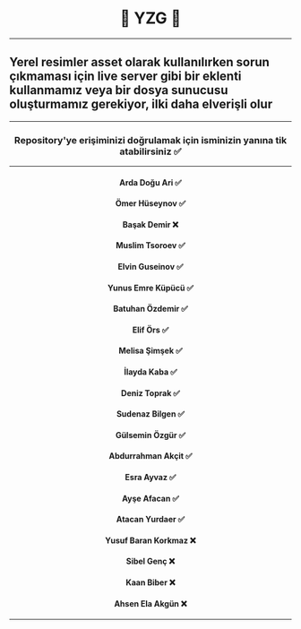 <h1 align="center">🤖 YZG 🤖</h1>
<hr/>
<h2>Yerel resimler asset olarak kullanılırken sorun çıkmaması için live server gibi bir eklenti kullanmamız veya bir dosya sunucusu oluşturmamız gerekiyor, ilki daha elverişli olur
</h2>
<hr/>
<div align="center">
<h3>Repository'ye erişiminizi doğrulamak için isminizin yanına tik atabilirsiniz
✅</h3>
</div>
<hr/>
<div align="center">
<h4>Arda Doğu Ari ✅ </h4>
<h4>Ömer Hüseynov ✅</h4>
<h4>Başak Demir ❌</h4>
<h4>Muslim Tsoroev ✅</h4>
<h4>Elvin Guseinov ✅ </h4>
<h4>Yunus Emre Küpücü ✅</h4>
<h4>Batuhan Özdemir ✅</h4>
<h4>Elif Örs ✅</h4>
<h4>Melisa Şimşek ✅</h4>
<h4>İlayda Kaba ✅</h4>
<h4>Deniz Toprak ✅</h4>
<h4>Sudenaz Bilgen ✅</h4>
<h4>Gülsemin Özgür ✅</h4>
<h4>Abdurrahman Akçit ✅</h4>
<h4>Esra Ayvaz ✅</h4>
<h4>Ayşe Afacan ✅</h4>
<h4>Atacan Yurdaer ✅</h4>
<h4>Yusuf Baran Korkmaz ❌</h4>
<h4>Sibel Genç ❌</h4>
<h4>Kaan Biber ❌</h4>
<h4>Ahsen Ela Akgün ❌</h4>
</div>
<hr/>



